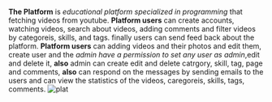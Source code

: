**The Platform** is *educational platform specialized in programming* that fetching videos from youtube.
**Platform users** can create accounts, watching videos, search about videos, adding comments and filter videos by categoreis, skills, and tags. finally users can send feed back about the platform.
**Platform users** can adding videos and their photos and edit them, create user and the *admin have a permission to set any user as admin*,edit and delete it, **also** admin can create edit and delete catrgory, skill, tag, page and comments, **also** can respond on the messages by sending emails to the users and can view the statistics of the videos, caregoreis, skills, tags, comments.
![plat](https://user-images.githubusercontent.com/36716361/81898656-68534f00-95b9-11ea-986f-6f556216b279.PNG)

